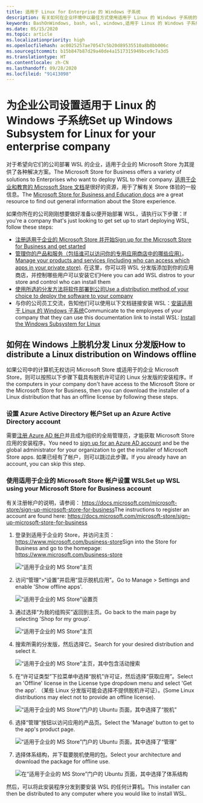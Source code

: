 ```yaml
---
title: 适用于 Linux for Enterprise 的 Windows 子系统
description: 有关如何在企业环境中以最佳方式使用适用于 Linux 的 Windows 子系统的资源和说明。
keywords: BashOnWindows, bash, wsl, windows,适用于 Linux 的 Windows 子系统, windows 子系统, ubuntu, debian, suse, windows 10, 企业, 部署, 脱机, 打包, 应用商店, 分发版, 安装, 安装
ms.date: 05/15/2020
ms.topic: article
ms.localizationpriority: high
ms.openlocfilehash: ac0025257ae70547c5b20d89535510a8b8bb006c
ms.sourcegitcommit: b15b847b87d29a40de4a1517315949bce9c7a3d5
ms.translationtype: HT
ms.contentlocale: zh-CN
ms.lasthandoff: 09/28/2020
ms.locfileid: "91413098"
---
```

# <a name="set-up-windows-subsystem-for-linux-for-your-enterprise-company"></a><span data-ttu-id="2299c-104">为企业公司设置适用于 Linux 的 Windows 子系统</span><span class="sxs-lookup"><span data-stu-id="2299c-104">Set up Windows Subsystem for Linux for your enterprise company</span></span>

<span data-ttu-id="2299c-105">对于希望向它们的公司部署 WSL 的企业，适用于企业的 Microsoft Store 为其提供了各种解决方案。</span><span class="sxs-lookup"><span data-stu-id="2299c-105">The Microsoft Store for Business offers a variety of solutions to Enterprises who want to deploy WSL to their company.</span></span> <span data-ttu-id="2299c-106">[适用于企业和教育的 Microsoft Store 文档](/microsoft-store/)是很好的资源，用于了解有关 Store 体验的一般信息。</span><span class="sxs-lookup"><span data-stu-id="2299c-106">The [Microsoft Store for Business and Education docs](/microsoft-store/) are a great resource to find out general information about the Store experience.</span></span>

<span data-ttu-id="2299c-107">如果你所在的公司刚刚想要做好准备以便开始部署 WSL，请执行以下步骤：</span><span class="sxs-lookup"><span data-stu-id="2299c-107">If you're a company that's just looking to get set up to start deploying WSL, follow these steps:</span></span>

* [<span data-ttu-id="2299c-108">注册适用于企业的 Microsoft Store 并开始</span><span class="sxs-lookup"><span data-stu-id="2299c-108">Sign up for the Microsoft Store for Business and get started</span></span>](/microsoft-store/sign-up-microsoft-store-for-business-overview)
* <span data-ttu-id="2299c-109">[管理你的产品和服务（包括谁可以访问你的专用应用商店中的哪些应用）](/microsoft-store/manage-apps-microsoft-store-for-business-overview)。</span><span class="sxs-lookup"><span data-stu-id="2299c-109">[Manage your products and services (including who can access which apps in your private store)](/microsoft-store/manage-apps-microsoft-store-for-business-overview).</span></span> <span data-ttu-id="2299c-110">在这里，你可以将 WSL 分发版添加到你的应用商店，并控制哪些用户可以安装它们</span><span class="sxs-lookup"><span data-stu-id="2299c-110">Here you can add WSL distros to your store and control who can install them</span></span>
* [<span data-ttu-id="2299c-111">使用所选的分发方法将软件部署到公司</span><span class="sxs-lookup"><span data-stu-id="2299c-111">Use a distribution method of your choice to deploy the software to your company</span></span>](/microsoft-store/distribute-apps-to-your-employees-microsoft-store-for-business)
* <span data-ttu-id="2299c-112">与你的公司员工交流，告知他们可以使用以下文档链接安装 WSL：[安装适用于 Linux 的 Windows 子系统](./install-win10.md)</span><span class="sxs-lookup"><span data-stu-id="2299c-112">Communicate to the employees of your company that they can use this documentation link to install WSL: [Install the Windows Subsystem for Linux](./install-win10.md)</span></span>

## <a name="how-to-distribute-a-linux-distribution-on-windows-offline"></a><span data-ttu-id="2299c-113">如何在 Windows 上脱机分发 Linux 分发版</span><span class="sxs-lookup"><span data-stu-id="2299c-113">How to distribute a Linux distribution on Windows offline</span></span>

<span data-ttu-id="2299c-114">如果公司中的计算机无权访问 Microsoft Store 或适用于的企业 Microsoft Store，则可以按照以下步骤下载具有脱机许可证的 Linux 分发版的安装程序。</span><span class="sxs-lookup"><span data-stu-id="2299c-114">If the computers in your company don't have access to the Microsoft Store or the Microsoft Store for Business, then you can download the installer of a Linux distribution that has an offline license by following these steps.</span></span>

### <a name="set-up-an-azure-active-directory-account"></a><span data-ttu-id="2299c-115">设置 Azure Active Directory 帐户</span><span class="sxs-lookup"><span data-stu-id="2299c-115">Set up an Azure Active Directory account</span></span>

<span data-ttu-id="2299c-116">需要[注册 Azure AD 帐户](/azure/active-directory/fundamentals/sign-up-organization?WT.mc_id=windows-c9-niner)并且成为组织的全局管理员，才能获取 Microsoft Store 应用的安装程序。</span><span class="sxs-lookup"><span data-stu-id="2299c-116">You need to [sign up for an Azure AD account](/azure/active-directory/fundamentals/sign-up-organization?WT.mc_id=windows-c9-niner) and be the global administrator for your organization to get the installer of Microsoft Store apps.</span></span> <span data-ttu-id="2299c-117">如果已经有了帐户，则可以跳过此步骤。</span><span class="sxs-lookup"><span data-stu-id="2299c-117">If you already have an account, you can skip this step.</span></span>

### <a name="set-up-wsl-using-your-microsoft-store-for-business-account"></a><span data-ttu-id="2299c-118">使用适用于企业的 Microsoft Store 帐户设置 WSL</span><span class="sxs-lookup"><span data-stu-id="2299c-118">Set up WSL using your Microsoft Store for Business account</span></span>

<span data-ttu-id="2299c-119">有关注册帐户的说明，请参阅： https://docs.microsoft.com/microsoft-store/sign-up-microsoft-store-for-business</span><span class="sxs-lookup"><span data-stu-id="2299c-119">The instructions to register an account are found here: https://docs.microsoft.com/microsoft-store/sign-up-microsoft-store-for-business</span></span>

1. <span data-ttu-id="2299c-120">登录到适用于企业的 Store，并访问主页： https://www.microsoft.com/business-store</span><span class="sxs-lookup"><span data-stu-id="2299c-120">Sign into the Store for Business and go to the homepage: https://www.microsoft.com/business-store</span></span>

    ![“适用于企业的 MS Store”主页](media/offlineinstallscreens/1-screen.png)

2. <span data-ttu-id="2299c-122">访问“管理”>“设置”并启用“显示脱机应用”。</span><span class="sxs-lookup"><span data-stu-id="2299c-122">Go to Manage > Settings and enable 'Show offline apps'.</span></span>

    ![“适用于企业的 MS Store”设置页](media/offlineinstallscreens/2-screen.png)

3. <span data-ttu-id="2299c-124">通过选择“为我的组购买”返回到主页。</span><span class="sxs-lookup"><span data-stu-id="2299c-124">Go back to the main page by selecting 'Shop for my group'.</span></span>

    ![“适用于企业的 MS Store”主页](media/offlineinstallscreens/1-screen.png)

4. <span data-ttu-id="2299c-126">搜索所需的分发版，然后选择它。</span><span class="sxs-lookup"><span data-stu-id="2299c-126">Search for your desired distribution and select it.</span></span>

    ![“适用于企业的 MS Store”主页，其中包含活动搜索](media/offlineinstallscreens/3-screen.png)

5. <span data-ttu-id="2299c-128">在“许可证类型”下拉菜单中选择“脱机”许可证，然后选择“获取应用”。</span><span class="sxs-lookup"><span data-stu-id="2299c-128">Select an 'Offline' license in the License type dropdown menu and select 'Get the app'.</span></span> <span data-ttu-id="2299c-129">（某些 Linux 分发版可能会选择不提供脱机许可证）。</span><span class="sxs-lookup"><span data-stu-id="2299c-129">(Some Linux distributions may elect not to provide an offline license).</span></span>

    ![“适用于企业的 MS Store”门户的 Ubuntu 页面，其中选择了“脱机”](media/offlineinstallscreens/4-screen.png)

6. <span data-ttu-id="2299c-131">选择“管理”按钮以访问应用的产品页。</span><span class="sxs-lookup"><span data-stu-id="2299c-131">Select the 'Manage' button to get to the app's product page.</span></span>

    ![“适用于企业的 MS Store”门户的 Ubuntu 页面，其中选择了“管理”](media/offlineinstallscreens/5-screen.png)

7. <span data-ttu-id="2299c-133">选择体系结构，并下载要脱机使用的包。</span><span class="sxs-lookup"><span data-stu-id="2299c-133">Select your architecture and download the package for offline use.</span></span>

    ![在“适用于企业的 MS Store”门户的 Ubuntu 页面，其中选择了体系结构](media/offlineinstallscreens/6-screen.png)

<span data-ttu-id="2299c-135">然后，可以将此安装程序分发到要安装 WSL 的任何计算机。</span><span class="sxs-lookup"><span data-stu-id="2299c-135">This installer can then be distributed to any computer where you would like to install WSL.</span></span>
